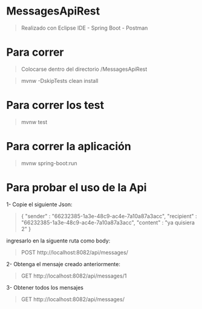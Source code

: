 # MessagesApiRest
>Realizado con Eclipse IDE - Spring Boot - Postman

# Para correr
>Colocarse dentro del directorio /MessagesApiRest
	
>mvnw -DskipTests clean install

# Para correr los test
>mvnw test 

# Para correr la aplicación
>mvnw spring-boot:run

# Para probar el uso de la Api

1- Copie el siguiente Json:
>{
>    "sender" : "66232385-1a3e-48c9-ac4e-7a10a87a3acc",
>    "recipient" : "66232385-1a3e-48c9-ac4e-7a10a87a3acc",
>    "content" : "ya quisiera 2"
>}

ingresarlo en la siguente ruta como body:

>POST http://localhost:8082/api/messages/

2- Obtenga el mensaje creado anteriormente:
>GET http://localhost:8082/api/messages/1

3- Obtener todos los mensajes
>GET http://localhost:8082/api/messages/







